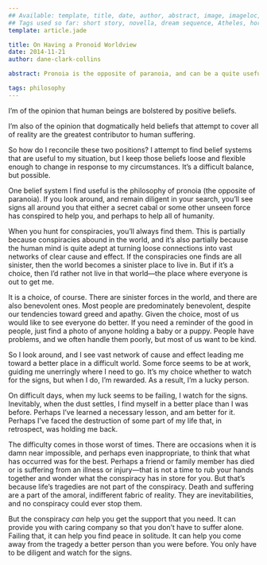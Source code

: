 ```yaml
---
## Available: template, title, date, author, abstract, image, imageloc, tags
## Tags used so far: short story, novella, dream sequence, Atheles, horror, fantasy, dark fantasy, free,gaming, writing craft, fan convention, art, travel, philosophy, music, video
template: article.jade

title: On Having a Pronoid Worldview
date: 2014-11-21
author: dane-clark-collins

abstract: Pronoia is the opposite of paranoia, and can be a quite useful worldview for maintaining serenity in the face of a difficult world.

tags: philosophy
---
```


I’m of the opinion that human beings are bolstered by positive beliefs.

I’m also of the opinion that dogmatically held beliefs that attempt to cover all of reality are the greatest contributor to human suffering.

So how do I reconcile these two positions? I attempt to find belief systems that are useful to my situation, but I keep those beliefs loose and flexible enough to change in response to my circumstances. It’s a difficult balance, but possible.

<span class="more"></span>

One belief system I find useful is the philosophy of pronoia (the opposite of paranoia). If you look around, and remain diligent in your search, you’ll see signs all around you that either a secret cabal or some other unseen force has conspired to help you, and perhaps to help all of humanity.

When you hunt for conspiracies, you’ll always find them. This is partially because conspiracies abound in the world, and it’s also partially because the human mind is quite adept at turning loose connections into vast networks of clear cause and effect. If the conspiracies one finds are all sinister, then the world becomes a sinister place to live in. But if it’s a choice, then I’d rather not live in that world—the place where everyone is out to get me.

It is a choice, of course. There are sinister forces in the world, and there are also benevolent ones. Most people are predominately benevolent, despite our tendencies toward greed and apathy. Given the choice, most of us would like to see everyone do better. If you need a reminder of the good in people, just find a photo of anyone holding a baby or a puppy. People have problems, and we often handle them poorly, but most of us want to be kind.

So I look around, and I see vast network of cause and effect leading me toward a better place in a difficult world. Some force seems to be at work, guiding me unerringly where I need to go. It’s my choice whether to watch for the signs, but when I do, I’m rewarded. As a result, I’m a lucky person.

On difficult days, when my luck seems to be failing, I watch for the signs. Inevitably, when the dust settles, I find myself in a better place than I was before. Perhaps I’ve learned a necessary lesson, and am better for it. Perhaps I’ve faced the destruction of some part of my life that, in retrospect, was holding me back.

The difficulty comes in those worst of times. There are occasions when it is damn near impossible, and perhaps even inappropriate, to think that what has occurred was for the best. Perhaps a friend or family member has died or is suffering from an illness or injury—that is not a time to rub your hands together and wonder what the conspiracy has in store for you. But that’s because life’s tragedies are not part of the conspiracy. Death and suffering are a part of the amoral, indifferent fabric of reality. They are inevitabilities, and no conspiracy could ever stop them.

But the conspiracy _can_ help you get the support that you need. It can provide you with caring company so that you don’t have to suffer alone. Failing that, it can help you find peace in solitude. It can help you come away from the tragedy a better person than you were before. You only have to be diligent and watch for the signs.
